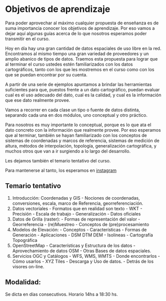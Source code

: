 # Objetivos de aprendizaje

Para poder aprovechar al máximo cualquier propuesta de enseñanza es de suma
importancia conocer los objetivos de aprendizaje. Por eso vamos a dejar aquí
algunas guías acerca de lo que nosotros esperamos poder transmitir en el curso.

Hoy en día hay una gran cantidad de datos espaciales de uso libre en la red.
Encontramos al mismo tiempo una gran variedad de proveedores y un amplio
abanico de tipos de datos.
Traemos esta propuesta para lograr que al terminar el curso ustedes estén
familiarizados con los datos cartográficos, tanto con los que les mostremos
en el curso como con los que se puedan encontrar por su cuenta.

A partir de una serie de ejemplos apuntamos a brindar las herramientas
suficientes para que, puestos frente a un dato cartográfico, puedan evaluar
cual es el uso adecuado del dato, cual es la calidad, y cual es la información
que ese dato realmente provee.

Vamos a recorrer en cada clase un tipo o fuente de datos distinta, separando
cada una en dos módulos, uno conceptual y otro práctico.

Para nosotros es muy importante lo conceptual, porque es lo que ata el dato
concreto con la información que realmente provee. Por eso esperamos que al
terminar, también se hayan familiarizado con los conceptos de sistemas de
 coordenadas y marcos de referencia, sistemas de medición de altura,
métodos de interpolación, topología, generalización cartográfica, y muchos otros que van
a ir surgiendo a lo largo del desarrollo.

Les dejamos también el temario tentativo del curso.

Para mantenerse al tanto, los esperamos en [instagram](https://instagram.com/cartodatos.fiuba)

## Temario tentativo

1.  Introducción: Coordenadas y GIS -
    Nociones de coordenadas, conversiones, escala,
    marco de Referencia, georreferenciación.
2.  Datos vectoriales - Formatos que en realidad son texto - WKT - Precisión -
    Escala de trabajo - Generalización - Datos oficiales
3.  Datos de Grilla (raster): - Formas de representación del valor - Georreferencia -
    (re)Muestreo - Conceptos de (pre)procesamiento
4.  Modelos de Elevación: - Conceptos - Características - Formas de Generación -
    Aplicaciones - DSM DTM DEM - Isolineas - Cartografía Topográfica
5.  OpenStreetMap - Características y Estructura de los datos - Aprovechamiento de datos OSM -
    Otras Bases de datos espaciales.
6.  Servicios OGC y Catálogos - WFS, WMS, WMTS - Donde encontrarlos - Cómo usarlos -
    XYZ Tiles - Descarga y Uso de datos. - Detrás de los visores on-line.

## Modalidad:

Se dicta en días consecutivos. Horario 14hs a 18:30 hs.
